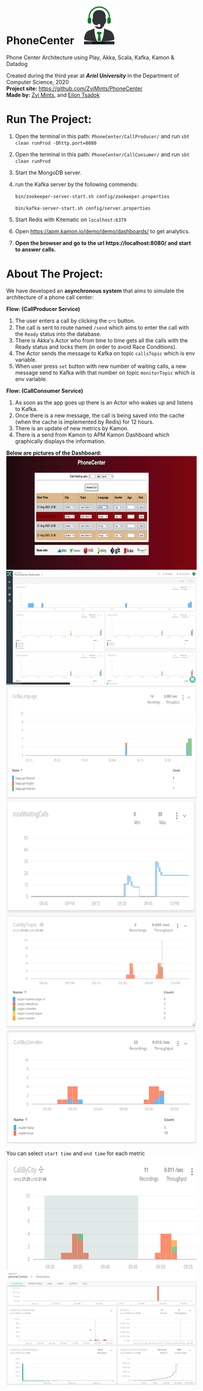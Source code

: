 # PhoneCenter &nbsp;&nbsp; <img src="./images/phone_center_icon.jpg"  width="80px" height="100px"/>
Phone Center Architecture using Play, Akka, Scala, Kafka, Kamon &amp; Datadog
<p>Created during the third year at <strong><em>Ariel University</em></strong> in the 
Department of Computer Science, 2020 <br /> 
<strong>Project site:</strong>&nbsp;<a href="https://github.com/ZviMints/PhoneCenter">https://github.com/ZviMints/PhoneCenter</a><br /> 
<strong>Made by: </strong> <a href="https://github.com/ZviMints">Zvi Mints</a>, and <a href="https://github.com/eilon26">Eilon Tsadok</a></p>

# Run The Project:
1. Open the terminal in this path: `PhoneCenter/CallProducer/` and run `sbt clean runProd -Dhttp.port=8080`
2. Open the terminal in this path: `PhoneCenter/CallConsumer/` and run `sbt clean runProd`
3. Start the MongoDB server.
4. run the Kafka server by the following commends:

   `bin/zookeeper-server-start.sh config/zookeeper.properties` 
   
   `bin/kafka-server-start.sh config/server.properties`
5. Start Redis with Kitematic on `localhost:6379`
6. Open https://apm.kamon.io/demo/demo/dashboards/ to get analytics.
7. **Open the browser and go to the url https://localhost:8080/ and start to answer calls.**

# About The Project:
We have developed an **asynchronous system** that aims to simulate the architecture of a phone call center:

**Flow: (CallProducer Service)**
1. The user enters a call by clicking the `סיום` button.
2. The call is sent to route named `/send` which aims to enter the call with the `Ready` status into the database.
3. There is Akka's Actor who from time to time gets all the calls with the Ready status and locks them (in order to avoid Race Conditions).
4. The Actor sends the message to Kafka on topic `callsTopic` which is env variable.
5. When user press `set` button with new number of waiting calls, a new message send to Kafka with that number on topic `monitorTopic` which is env variable.

**Flow: (CallConsumer Service)**
1. As soon as the app goes up there is an Actor who wakes up and listens to Kafka.
2. Once there is a new message, the call is being saved into the cache (when the cache is implemented by Redis) for 12 hours.
3. There is an update of new metrics by Kamon.
4. There is a send from Kamon to APM Kamon Dashboard which graphically displays the information.

**Below are pictures of the Dashboard:**
<img src="./images/callsView.jpeg" width="750px" height="300px" />
<img src="./images/dashboard1.jpeg" width="750px" height="300px" />
<img src="./images/dashboard2.jpeg" width="750px" height="300px" />
<img src="./images/dashboard3.jpeg" width="750px" height="300px" />
<img src="./images/dashboard4.jpeg" width="750px" height="300px" />
<img src="./images/dashboard5.jpeg" width="750px" height="300px" />

   You can select `start time` and `end time` for each metric
<img src="./images/dashboard6.jpeg" width="750px" height="300px" />
<img src="./images/dashboard7.jpeg" width="750px" height="300px" />


